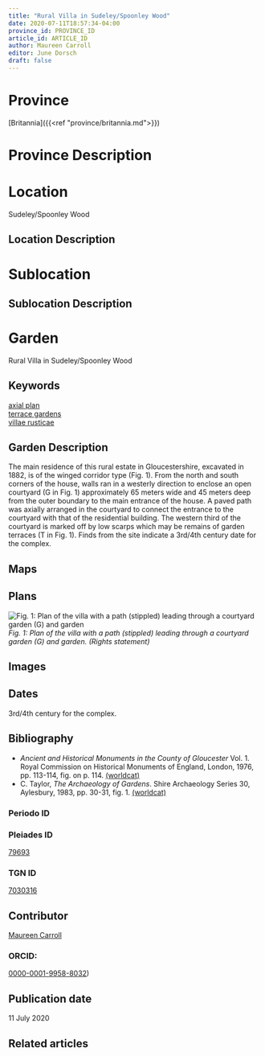 ```yaml
---
title: "Rural Villa in Sudeley/Spoonley Wood"
date: 2020-07-11T18:57:34-04:00
province_id: PROVINCE_ID
article_id: ARTICLE_ID
author: Maureen Carroll
editor: June Dorsch
draft: false
---
```


# Province

[Britannia]({{<ref "province/britannia.md">}})  

# Province Description


# Location

Sudeley/Spoonley Wood

## Location Description

<!-- LEAVE THIS BLANK FOR NOW -->

# Sublocation

<!--
[AREA WITHIN LOCATION, LIKE “PALATINE HILL”](GEOREFERENCE LINK)
A sublocation is any area larger than an individual garden, but located within a location. I would always try to include a link to a controlled vocabulary here if possible. This ID may well be different from the Garden ID, e.g., Pompeii versus a Garden in one of the houses which has its own Pleiades ID.
-->

## Sublocation Description

<!-- DESCRIPTION -->

# Garden

Rural Villa in Sudeley/Spoonley Wood

## Keywords

[axial plan](http://vocab.getty.edu/page/aat/300121971)    
[terrace gardens](http://vocab.getty.edu/page/aat/300404778)  
[villae rusticae](http://vocab.getty.edu/page/aat/300005518)            

## Garden Description

The main residence of this rural estate in Gloucestershire, excavated in 1882, is of the winged corridor type (Fig. 1). From the north and south corners of the house, walls ran in a westerly direction to enclose an open courtyard (G in Fig. 1) approximately 65 meters wide and 45 meters deep from the outer boundary to the main entrance of the house. A paved path was axially arranged in the courtyard to connect the entrance to the courtyard with that of the residential building. The western third of the courtyard is marked off by low scarps which may be remains of garden terraces (T in Fig. 1). Finds from the site indicate a 3rd/4th century date for the complex.

## Maps

<!--
![ALT_TEXT](IMG_URL)
*CAPTION*
-->

## Plans

![Fig. 1: Plan of the villa with a path (stippled) leading through a courtyard garden (G) and garden](../../images/Sudeley_Fig_16_or_11.1.jpg)
*Fig. 1: Plan of the villa with a path (stippled) leading through a courtyard garden (G) and garden. (Rights statement)*

## Images

<!--
![ALT_TEXT](IMG_URL)
*CAPTION*
-->

## Dates

3rd/4th century for the complex.

## Bibliography

- *Ancient and Historical Monuments in the County of Gloucester* Vol. 1. Royal Commission on Historical Monuments of England, London, 1976, pp. 113-114, fig. on p. 114. [(worldcat)](http://www.worldcat.org/oclc/929693324)
- C. Taylor, *The Archaeology of Gardens*. Shire Archaeology Series 30, Aylesbury, 1983, pp. 30-31, fig. 1. [(worldcat)](http://www.worldcat.org/oclc/881563275)

### Periodo ID

<!-- [PERIODO_ID](https://pleiades.stoa.org/places/PLEIADES_ID) -->

### Pleiades ID

[79693](https://pleiades.stoa.org/places/79693)

### TGN ID

[7030316](http://vocab.getty.edu/page/tgn/7030316)

## Contributor

[Maureen Carroll](https://www.sheffield.ac.uk/archaeology/our-people/academic-staff/maureen-carroll)

### ORCID:

[0000-0001-9958-8032](https://orcid.org/0000-0001-9958-8032))

## Publication date

11 July 2020

## Related articles

<!-- Links to other related articles. Leave blank for now -->
